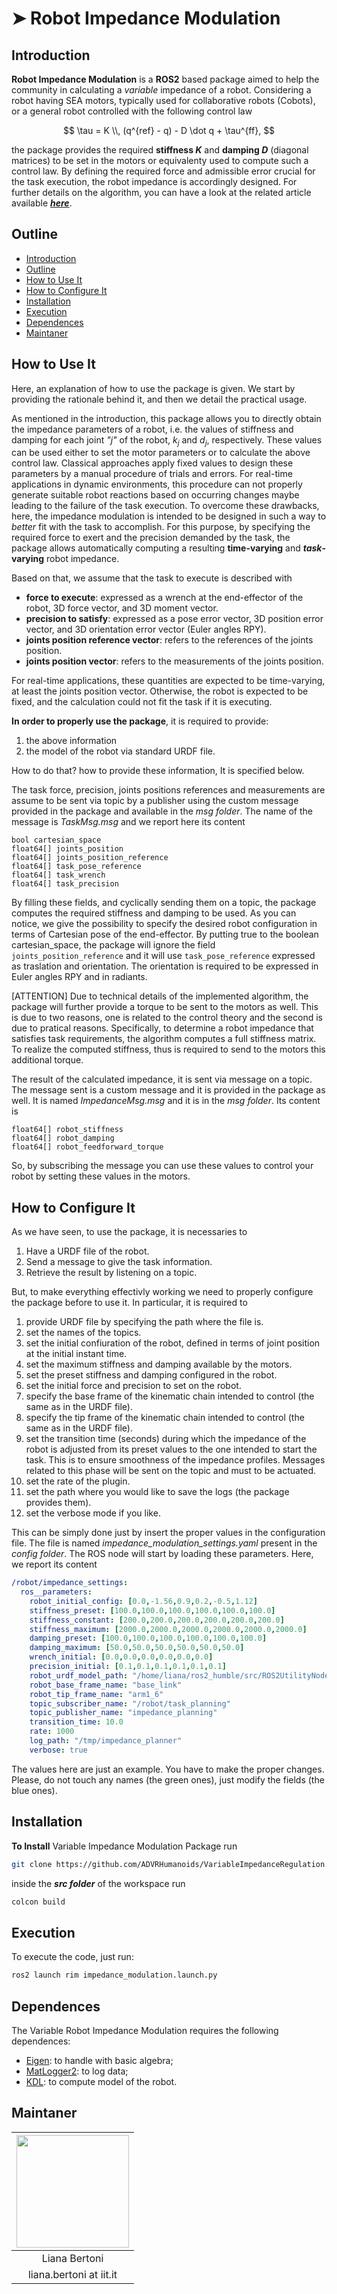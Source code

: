 # ➤ Robot Impedance Modulation

## Introduction
**Robot Impedance Modulation** is a **ROS2** based package aimed to help the community in calculating a _variable_ impedance of a robot. 
Considering a robot having SEA motors, typically used for collaborative robots (Cobots), or a general robot controlled with the following control law

$$
\tau = K \\, (q^{ref} - q) - D \dot q + \tau^{ff},
$$

the package provides the required **stiffness $K$** and **damping $D$** (diagonal matrices) to be set in the motors or equivalenty used to compute such a control law. By defining the 
required force and admissible error crucial for the task execution, the robot impedance is accordingly designed. For further details on the algorithm, you can have a look at the related article 
available [**_here_**](https://ieeexplore.ieee.org/stamp/stamp.jsp?arnumber=10000215).


## Outline
* [Introduction](#introduction)
* [Outline](#outline)
* [How to Use It](#how-to-use-it)
* [How to Configure It](#how-to-use-it)
* [Installation](#installation)
* [Execution](#execution)
* [Dependences](#dependences)
* [Maintaner](#maintaner)

## How to Use It

Here, an explanation of how to use the package is given. We start by providing the rationale behind it, and then we detail the practical usage. 

As mentioned in the introduction, this package allows you to directly obtain the impedance parameters of a robot, i.e. the values of 
stiffness and damping for each joint _"j"_ of the robot, $k_j$ and $d_j$, respectively. These values can be used either to set the motor parameters or to calculate the above control law. 
Classical approaches apply fixed values to design these parameters by a manual procedure of trials and errors. For real-time applications in dynamic environments, this procedure can not 
properly generate suitable robot reactions based on occurring changes maybe leading to the failure of the task execution. 
To overcome these drawbacks, here, the impedance modulation is intended to be designed in such a way to _better_ fit with the task to accomplish. 
For this purpose, by specifying the required force to exert and the precision demanded by the task, the package allows automatically computing a resulting 
**time-varying** and **_task_-varying** robot impedance.

Based on that, we assume that the task to execute is described with 
- **force to execute**: expressed as a wrench at the end-effector of the robot, 3D force vector, and 3D moment vector.
- **precision to satisfy**: expressed as a pose error vector, 3D position error vector, and 3D orientation error vector (Euler angles RPY).
- **joints position reference vector**: refers to the references of the joints position.
- **joints position vector**: refers to the measurements of the joints position.

For real-time applications, these quantities are expected to be time-varying, at least the joints position vector. Otherwise, the robot is expected to be fixed, and the calculation could not fit the task if it is executing.

**In order to properly use the package**, it is required to provide:
1. the above information
2. the model of the robot via standard URDF file.

How to do that? how to provide these information, It is specified below.

The task force, precision, joints positions references and measurements are assume to be sent via topic by a publisher using the custom message provided in the package and available in the _msg folder_. The name of the message is _TaskMsg.msg_ and we report here its content

```
bool cartesian_space
float64[] joints_position
float64[] joints_position_reference
float64[] task_pose_reference
float64[] task_wrench
float64[] task_precision
```

By filling these fields, and cyclically sending them on a topic, the package computes the required stiffness and damping to be used. As you can notice, we give the possibility to specify the 
desired robot configuration in terms of Cartesian pose of the end-effector. By putting true to the boolean cartesian_space, the package will ignore the field `joints_position_reference` and it will use `task_pose_reference` expressed as traslation and orientation. The orientation is required to be expressed in Euler angles RPY and in radiants.


[ATTENTION] Due to technical details of the implemented algorithm, the package will further provide a torque to be sent to the motors as well. This is due to two reasons, one is related to the control theory and the second is due to pratical reasons. Specifically, to determine a robot impedance that satisfies task requirements, the algorithm computes a full stiffness matrix. To realize the computed stiffness, thus is required to send to the motors this additional torque. 

The result of the calculated impedance, it is sent via message on a topic. The message sent is a custom message and it is provided in the package as well. It is named _ImpedanceMsg.msg_ and it is in the _msg folder_. Its content is 

```
float64[] robot_stiffness
float64[] robot_damping
float64[] robot_feedforward_torque
```

So, by subscribing the message you can use these values to control your robot by setting these values in the motors.

## How to Configure It

As we have seen, to use the package, it is necessaries to

1. Have a URDF file of the robot.
2. Send a message to give the task information.
3. Retrieve the result by listening on a topic.

But, to make everything effectivly working we need to properly configure the package before to use it. In particular, it is required to 

1. provide URDF file by specifying the path where the file is.
2. set the names of the topics.
3. set the initial confiuration of the robot, defined in terms of joint position at the initial instant time.
4. set the maximum stiffness and damping available by the motors.
5. set the preset stiffness and damping configured in the robot.
6. set the initial force and precision to set on the robot.
7. specify the base frame of the kinematic chain intended to control (the same as in the URDF file).
8. specify the tip frame of the kinematic chain intended to control (the same as in the URDF file).
9. set the transition time (seconds) during which the impedance of the robot is adjusted from its preset values to the one intended to start the task. This is to ensure smoothness of the impedance profiles. Messages related to this phase will be sent on the topic and must to be actuated.
10. set the rate of the plugin.
11. set the path where you would like to save the logs (the package provides them).
12. set the verbose mode if you like.
 
This can be simply done just by insert the proper values in the configuration file. The file is named _impedance_modulation_settings.yaml_ present in the _config folder_. The ROS node will start by loading these parameters. Here, we report its content

```yaml
/robot/impedance_settings:
  ros__parameters:
    robot_initial_config: [0.0,-1.56,0.9,0.2,-0.5,1.12]
    stiffness_preset: [100.0,100.0,100.0,100.0,100.0,100.0]
    stiffness_constant: [200.0,200.0,200.0,200.0,200.0,200.0]
    stiffness_maximum: [2000.0,2000.0,2000.0,2000.0,2000.0,2000.0]
    damping_preset: [100.0,100.0,100.0,100.0,100.0,100.0]
    damping_maximum: [50.0,50.0,50.0,50.0,50.0,50.0]
    wrench_initial: [0.0,0.0,0.0,0.0,0.0,0.0]
    precision_initial: [0.1,0.1,0.1,0.1,0.1,0.1]
    robot_urdf_model_path: "/home/liana/ros2_humble/src/ROS2UtilityNodes/urdf/inail2arm.urdf"
    robot_base_frame_name: "base_link"
    robot_tip_frame_name: "arm1_6"
    topic_subscriber_name: "/robot/task_planning"
    topic_publisher_name: "impedance_planning"
    transition_time: 10.0
    rate: 1000
    log_path: "/tmp/impedance_planner"
    verbose: true
```

The values here are just an example. You have to make the proper changes. Please, do not touch any names (the green ones), just modify the fields (the blue ones).

## Installation
**To Install** Variable Impedance Modulation Package run
```bash
git clone https://github.com/ADVRHumanoids/VariableImpedanceRegulation.git
```
inside the _**src folder**_ of the workspace run
```bash
colcon build
```

## Execution
To execute the code, just run:
```bash
ros2 launch rim impedance_modulation.launch.py
```

## Dependences
The Variable Robot Impedance Modulation requires the following dependences:
* [Eigen](https://eigen.tuxfamily.org/index.php?title=Main_Page): to handle with basic algebra;
* [MatLogger2](https://github.com/ADVRHumanoids/MatLogger2): to log data;
* [KDL](https://www.orocos.org/kdl.html): to compute model of the robot.

## Maintaner

|<img src="https://avatars0.githubusercontent.com/u/15608027?s=400&u=aa95697b36504a10aeff4bf95d5d2f355ae94f07&v=4" width="180">|
|:-------------:|
|Liana Bertoni|
|liana.bertoni at iit.it|

